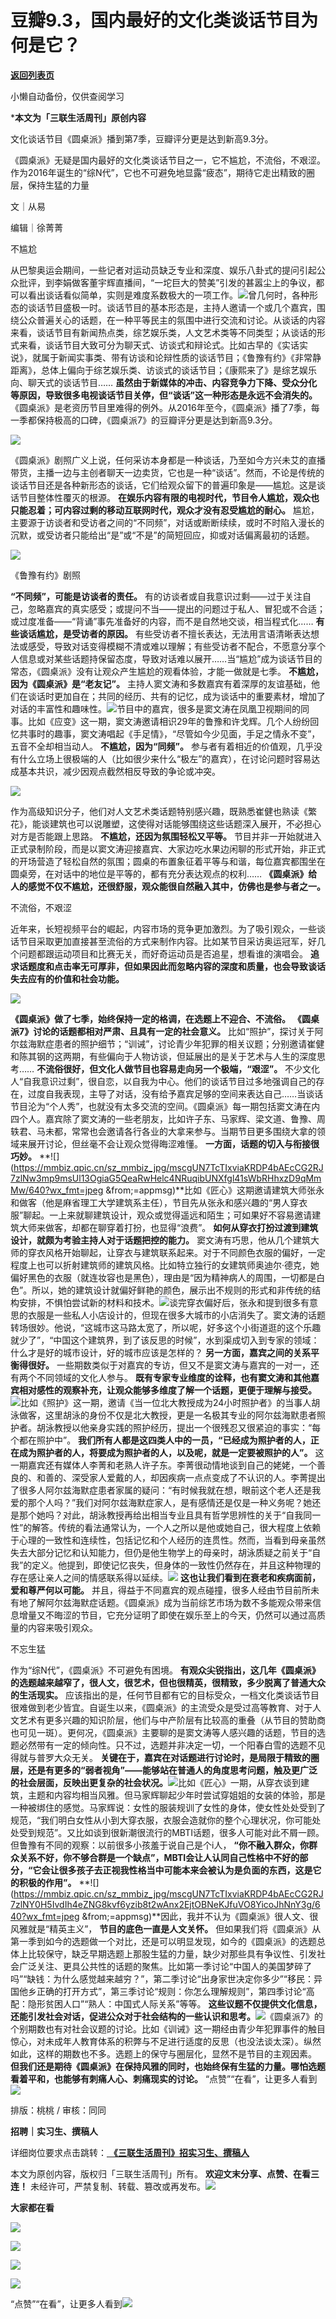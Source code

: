 # 豆瓣9.3，国内最好的文化类谈话节目为何是它？

[**返回列表页**](/gzh/三联生活周刊)

小懒自动备份，仅供查阅学习

***本文为「三联生活周刊」原创内容**  
  
文化谈话节目《圆桌派》播到第7季，豆瓣评分更是达到新高9.3分。

《圆桌派》无疑是国内最好的文化类谈话节目之一，它不尴尬，不流俗，不艰涩。作为2016年诞生的“综N代”，它也不可避免地显露“疲态”，期待它走出精致的圈层，保持生猛的力量

  
  

文｜从易

编辑｜徐菁菁

不尴尬

从巴黎奥运会期间，一些记者对运动员缺乏专业和深度、娱乐八卦式的提问引起公众批评，到李娟做客董宇辉直播间，“一坨巨大的赞美”引发的甚嚣尘上的争议，都可以看出谈话看似简单，实则是难度系数极大的一项工作。![](https://mmbiz.qpic.cn/sz_mmbiz_jpg/mscgUN7TcTIxviaKRDP4bAEcCG2RJ7zlNz5gXhG2WURUZaozXXnl6d6dkfv3Scyvwy7tIXmlhRNMKzQnNcBtnHQ/640?wx_fmt=jpeg&from;=appmsg)曾几何时，各种形态的谈话节目盛极一时。谈话节目的基本形态是，主持人邀请一个或几个嘉宾，围绕公众普遍关心的话题，在一种平等民主的氛围中进行交流和讨论。从谈话的内容来看，谈话节目有新闻热点类，综艺娱乐类，人文艺术类等不同类型；从谈话的形式来看，谈话节目大致可分为聊天式、访谈式和辩论式。比如古早的《实话实说》，就属于新闻实事类、带有访谈和论辩性质的谈话节目；《鲁豫有约》《非常静距离》，总体上偏向于综艺娱乐类、访谈式的谈话节目；《康熙来了》是综艺娱乐向、聊天式的谈话节目……
**虽然由于新媒体的冲击、内容竞争力下降、受众分化等原因，导致很多电视谈话节目关停，但“谈话”这一种形态是永远不会消失的。**
《圆桌派》是老资历节目里难得的例外。从2016年至今，《圆桌派》播了7季，每一季都保持极高的口碑，《圆桌派7》的豆瓣评分更是达到新高9.3分。

![](https://mmbiz.qpic.cn/sz_mmbiz_gif/mscgUN7TcTIxviaKRDP4bAEcCG2RJ7zlNGnTiaVfJhKNDfzQMNXG1ibP4icib5ibDmtJRSxOff5y3vJIT8Aq6q5JN6WA/640?wx_fmt=gif&from;=appmsg)

《圆桌派》剧照广义上说，任何采访本身都是一种谈话，乃至如今方兴未艾的直播带货，主播一边与主创者聊天一边卖货，它也是一种“谈话”。然而，不论是传统的谈话节目还是各种新形态的谈话，它们给观众留下的普遍印象是——尴尬。这是谈话节目整体性覆灭的根源。
**在娱乐内容有限的电视时代，节目令人尴尬，观众也只能忍着；可内容过剩的移动互联网时代，观众才没有忍受尴尬的耐心。**
尴尬，主要源于访谈者和受访者之间的“不同频”，对话或断断续续，或时不时陷入漫长的沉默，或受访者只能给出“是”或“不是”的简短回应，抑或对话偏离最初的话题。

![](https://mmbiz.qpic.cn/sz_mmbiz_jpg/mscgUN7TcTIxviaKRDP4bAEcCG2RJ7zlN3u7YTYUiayiavJYp2se9CaYVbH4sPDovHKFBbNGKOMjYicPOUacoXoRbg/640?wx_fmt=jpeg&from;=appmsg)

《鲁豫有约》剧照

 **“不同频”，可能是访谈者的责任。**
有的访谈者或自我意识过剩——过于关注自己，忽略嘉宾的真实感受；或提问不当——提出的问题过于私人、冒犯或不合适；或过度准备——“背诵”事先准备好的内容，而不是自然地交谈，相当程式化……
**有些谈话尴尬，是受访者的原因。**
有些受访者不擅长表达，无法用言语清晰表达想法或感受，导致对话变得模糊不清或难以理解；有些受访者不配合，不愿意分享个人信息或对某些话题持保留态度，导致对话难以展开……当“尴尬”成为谈话节目的常态，《圆桌派》没有让观众产生尴尬的观看体验，才能一做就是七季。
**不尴尬，因为《圆桌派》是“老友记”。**
主持人窦文涛和多数嘉宾有着深厚的友谊基础，他们在谈话时更加自在；共同的经历、共有的记忆，成为谈话中的重要素材，增加了对话的丰富性和趣味性。![](https://mmbiz.qpic.cn/mmbiz_png/c2Sib3Mp7pONic1I4tzjB40k0ibkKdKMI7FW4Dnq6x9UiarUSHFHVQ9cVzUj26jARZYreAflJU9xeib89UaJibUe2mVw/640?wx_fmt=png&from;=appmsg)节目中的嘉宾，很多是窦文涛在凤凰卫视期间的同事。比如《应变》这一期，窦文涛邀请相识29年的鲁豫和许戈辉。几个人纷纷回忆共事时的趣事，窦文涛唱起《手足情》，“尽管如今少见面，手足之情永不变”，五音不全却相当动人。
**不尴尬，因为“同频”。**
参与者有着相近的价值观，几乎没有什么立场上很极端的人（比如很少来什么“极左”的嘉宾），在讨论问题时容易达成基本共识，减少因观点截然相反导致的争论或冲突。

![](https://mmbiz.qpic.cn/mmbiz_png/c2Sib3Mp7pONic1I4tzjB40k0ibkKdKMI7F5vXLGPw4H7aEoiajU4iaL1eJiaEghib4vZTeSkA6esDgHSWCPMkaibh59iaw/640?wx_fmt=png&from;=appmsg)

作为高级知识分子，他们对人文艺术类话题特别感兴趣，既熟悉崔健也熟读《繁花》，能谈建筑也可以说雕塑，这使得对话能够围绕这些话题深入展开，不必担心对方是否能跟上思路。
**不尴尬，还因为氛围轻松又平等。**
节目并非一开始就进入正式录制阶段，而是以窦文涛迎接嘉宾、大家边吃水果边闲聊的形式开始，非正式的开场营造了轻松自然的氛围；圆桌的布置象征着平等与和谐，每位嘉宾都围坐在圆桌旁，在对话中的地位是平等的，都有充分表达观点的权利……
**《圆桌派》给人的感觉不仅不尴尬，还很舒服，观众能很自然融入其中，仿佛也是参与者之一。**

不流俗，不艰涩

近年来，长短视频平台的崛起，内容市场的竞争更加激烈。为了吸引观众，一些谈话节目采取更加直接甚至流俗的方式来制作内容。比如某节目采访奥运冠军，好几个问题都跟运动项目和比赛无关，而好奇运动员是否追星，想看谁的演唱会。
**追求话题度和点击率无可厚非，但如果因此而忽略内容的深度和质量，也会导致谈话失去应有的价值和社会功能。**

![](https://mmbiz.qpic.cn/mmbiz_png/c2Sib3Mp7pONic1I4tzjB40k0ibkKdKMI7FWqWKIc1cAWmgicDeIQW5oKhmRqoIO7KpqFocp6q7mTtEtVySiaSZlib0g/640?wx_fmt=png&from;=appmsg)

 **《圆桌派》做了七季，始终保持一定的格调，在选题上不迎合、不流俗。** **《圆桌派7》讨论的话题都相对严肃、且具有一定的社会意义。**
比如“照护”，探讨关于阿尔兹海默症患者的照护细节；“训诫”，讨论青少年犯罪的相关议题；分别邀请崔健和陈其钢的这两期，有些偏向于人物访谈，但延展出的是关于艺术与人生的深度思考……
**不流俗很好，但文化人做节目也容易走向另一个极端，“艰涩”。**
不少文化人“自我意识过剩”，很自恋，以自我为中心。他们的谈话节目过多地强调自己的存在，过度自我表现，主导了对话，没有给予嘉宾足够的空间来表达自己……当谈话节目沦为“个人秀”，也就没有太多交流的空间。《圆桌派》每一期包括窦文涛在内四个人。嘉宾除了窦文涛的一些老朋友，比如许子东、马家辉、梁文道、鲁豫、周轶君、马未都，常常也会邀请各行各业的大拿来参与。当期节目更多围绕大拿的领域来展开讨论，但丝毫不会让观众觉得晦涩难懂。
**一方面，话题的切入与衔接很巧妙。**
**![](https://mmbiz.qpic.cn/sz_mmbiz_jpg/mscgUN7TcTIxviaKRDP4bAEcCG2RJ7zlNw3mp9msUl13OgiaG5QeaRwHelc4NRuqibUNXfgl41sWbRHhxzD9qMmMw/640?wx_fmt=jpeg
&from;=appmsg)**比如《匠心》这期邀请建筑大师张永和做客（他是麻省理工大学建筑系主任），节目先从张永和感兴趣的“男人穿衣服”聊起。一上来就聊建筑设计，观众或觉得遥远和陌生；可如果好不容易邀请建筑大师来做客，却都在聊穿着打扮，也显得“浪费”。
**如何从穿衣打扮过渡到建筑设计，就颇为考验主持人对于话题把控的能力。**
窦文涛有巧思，他从几个建筑大师的穿衣风格开始聊起，让穿衣与建筑联系起来。对于不同颜色衣服的偏好，一定程度上也可以折射建筑师的建筑风格。比如特立独行的女建筑师奥迪尔·德克，她偏好黑色的衣服（就连妆容也是黑色），理由是“因为精神病人的周围，一切都是白色”。所以，她的建筑设计就偏好鲜艳的颜色，展示出不规则的形式和非传统的结构安排，不惧怕尝试新的材料和技术。![](https://mmbiz.qpic.cn/sz_mmbiz_jpg/mscgUN7TcTIxviaKRDP4bAEcCG2RJ7zlNM9IxG9ZmyMa2EjxZrvbtBGutibHO4P2JK5ibTF2xNma7FRQI3eCVPXbg/640?wx_fmt=jpeg&from;=appmsg)谈完穿衣偏好后，张永和提到很多有意思的衣服是一些私人小店设计的，但现在很多大城市的小店消失了。窦文涛的话题转场很妙。他说，“这城市这马路太宽了，所以呢，好多这个小街道逛的这个乐趣就少了”，“中国这个建筑界，到了该反思的时候”，水到渠成切入到专家的领域：什么才是好的城市设计，好的城市应该是怎样的？
**另一方面，嘉宾之间的关系平衡得很好。** 一些期数类似于对嘉宾的专访，但又不是窦文涛与嘉宾的一对一，还有两个不同领域的文化人参与。
**既有专家专业维度的诠释，也有窦文涛和其他嘉宾相对感性的观察补充，让观众能够多维度了解一个话题，更便于理解与接受。**![](https://mmbiz.qpic.cn/sz_mmbiz_jpg/mscgUN7TcTIxviaKRDP4bAEcCG2RJ7zlN1BWMtXibwRucfXhgckk3aKqD9Z0rDaRVmgdCH4tZzicyhbwMhBuquDJA/640?wx_fmt=jpeg&from;=appmsg)比如《照护》这一期，邀请《当一位北大教授成为24小时照护者》的当事人胡泳做客，这里胡泳的身份不仅是北大教授，更是一名极其专业的阿尔兹海默患者照护者。胡泳教授以他亲身实践的照护经历，提出一个很残忍又很紧迫的事实：“每个都在照护中”。
**我们所有人都是这四类人中的一员，“已经成为照护者的人，正在成为照护者的人，将要成为照护者的人，以及呢，就是一定要被照护的人”。**
这一期嘉宾还有媒体人李菁和老熟人许子东。李菁很动情地谈到自己的姥姥，一个善良的、和善的、深受家人爱戴的人，却因疾病一点点变成了不认识的人。李菁提出了很多人阿尔兹海默症患者家属的疑问：“有时候我就在想，眼前这个老人还是我爱的那个人吗？”我们对阿尔兹海默症家人，是有感情还是仅是一种义务呢？她还是那个她吗？对此，胡泳教授再给出相当专业且具有哲学思辨性的关于“自我同一性”的解答。传统的看法通常认为，一个人之所以是他或她自己，很大程度上依赖于心理的一致性和连续性，包括记忆和个人经历的连贯性。然而，当看到母亲虽然失去大部分记忆和认知能力，但仍是他生物学上的母亲时，胡泳质疑之前关于“自我”的定义。他提到，即使记忆丧失，但身体的一致性仍然存在，并且这种物理的存在感让亲人之间的情感联系得以延续。![](https://mmbiz.qpic.cn/sz_mmbiz_jpg/mscgUN7TcTIxviaKRDP4bAEcCG2RJ7zlN3kSDCO6DZLKxAJToMTKASLeKu4SkicpOjgNw13icvDv4AiaP3PHlhzUbA/640?wx_fmt=jpeg&from;=appmsg)
**这也让我们看到在衰老和疾病面前，爱和尊严何以可能。**
并且，得益于不同嘉宾的观点碰撞，很多人经由节目前所未有地了解阿尔兹海默症话题。《圆桌派》成为当前综艺市场为数不多能观众带来信息增量又不晦涩的节目，它充分证明了即使在娱乐至上的今天，仍然可以通过高质量的内容来吸引观众。

不忘生猛

作为“综N代”，《圆桌派》不可避免有困境。
**有观众尖锐指出，这几年《圆桌派》的选题越来越窄了，很人文，很艺术，但也很精英，很精致，多少脱离了普通大众的生活现实。**
应该指出的是，任何节目都有它的目标受众，一档文化类谈话节目很难做到老少皆宜。自诞生以来，《圆桌派》的主流受众是受过高等教育、对于人文艺术有更多兴趣的知识阶层，他们与中产阶层有比较高的重叠（从节目的赞助商也可见一斑）。更何况，《圆桌派》主要聊的是窦文涛等人感兴趣的话题，节目的选题必然带有一定的倾向性。只不过，选题并非决定一切，一个阳春白雪的选题不见得就与普罗大众无关。
**关键在于，嘉宾在对话题进行讨论时，是局限于精致的圈层，还是有更多的“弱者视角”——能够站在普通人的角度思考问题，触及更广泛的社会层面，反映出更复杂的社会状况。**![](https://mmbiz.qpic.cn/sz_mmbiz_jpg/mscgUN7TcTIxviaKRDP4bAEcCG2RJ7zlN1cibkjq9whTvZ9ibx2ydCmtRUenCDpwNyXWWuHiaxytyKEZEBAgRbbvuw/640?wx_fmt=jpeg&from;=appmsg)比如《匠心》一期，从穿衣谈到建筑，主题和内容均相当风雅。但马家辉聊起少年时尝试穿姐姐的女装的体验，那是一种被绑住的感觉。马家辉说：女性的服装规训了女性的身体，使女性处处受到了规范，“我们明白女性从小到大穿衣服，衣服会造就你的整个心理状况，你可能处处受到规范”。又比如谈到很新潮很流行的MBTI话题，很多人可能对此不屑一顾。但鲁豫有不同的观察：以前很多小孩羞于说自己是个i人，
**“你不融入群众，你群众关系不好，你不够合群是一个缺点”，MBTI会让人认同自己性格中不好的部分，“它会让很多孩子去正视我性格当中可能本来会被认为是负面的东西，这是它的积极的作用”。**
**![](https://mmbiz.qpic.cn/sz_mmbiz_jpg/mscgUN7TcTIxviaKRDP4bAEcCG2RJ7zlNY0H5IvdIh4eZNG8kvf6yzib8t2wAnx2EjtOBNeKJfuVO8YicoJhNnY3g/640?wx_fmt=jpeg
&from;=appmsg)**因此，我并不认为《圆桌派》很人文、很风雅就是“精英主义”， **节目的底色一直是人文关怀。**
但如果我们将《圆桌派》从第一季到如今的选题做一个对比，还是可以明显发现，如今的《圆桌派》的选题总体上比较保守，缺乏早期选题上那股生猛的力量，缺少对那些具有争议性、引发社会广泛关注、更具公共性的话题的聚焦。比如第一季讨论“中国人的美国梦碎了吗”“缺钱：为什么感觉越来越穷？”，第二季讨论“出身家世决定你多少”“移民：异国他乡正确的打开方式”，第三季讨论“规则：你怎么理解规则”，第四季讨论“高配：隐形贫困人口”“熟人：中国式人际关系”等等。
**这些议题不仅提供文化信息，还能引发社会对话，促进公众对于社会结构的一些认识和思考。**![](https://mmbiz.qpic.cn/sz_mmbiz_jpg/mscgUN7TcTIxviaKRDP4bAEcCG2RJ7zlNxm4KLFHbZxFQHZxuYyDDnXSice1iav2u1X8aQErZI7OD6V689iasYmgwQ/640?wx_fmt=jpeg&from;=appmsg)《圆桌派7》的个别期数也有对社会议题的讨论。比如《训诫》这一期经由青少年犯罪事件的触目惊心，对未成年人教育体系的积弊与不足进行适度的反思（也没法谈太深）。纵然如此，这样的期数也不多。选题上的保守与圈层化，显然不是节目的主观因素。
**但我们还是期待《圆桌派》在保持风雅的同时，也始终保有生猛的力量。哪怕选题看着平和，也能够有刺痛人心、刺痛现实的讨论。**
“点赞”“在看”，让更多人看到![](https://mmbiz.qpic.cn/mmbiz_gif/c2Sib3Mp7pON9hkSZwdTibRHNZSMPyiapUCHJwlyoZVBC3SfmPmF0VKjkm3NiaToQloHFJ6icyicqZnqgXp6pSQJt5gg/640?wx_fmt=gif&from;=appmsg&wxfrom;=5&wx;_lazy=1&tp;=webp)  
  
  
  
  
  

排版：桃桃 / 审核：同同

  
 **招聘｜实习生、撰稿人**  

详细岗位要求点击跳转：[
**《三联生活周刊》招实习生、撰稿人**](http://mp.weixin.qq.com/s?__biz=MTc5MTU3NTYyMQ==&mid=2651136871&idx=3&sn=f1c0777fe9d31881e5dfca68ebc2937f&chksm=5907324d6e70bb5b3546dfe1c7b31b5fe05664bebbf36356ba9a1a352e0678444cad62875ad4&scene=21#wechat_redirect)

本文为原创内容，版权归「三联生活周刊」所有。 **欢迎文末分享、点赞、在看三连！**
未经许可，严禁复制、转载、篡改或再发布。![](https://mmbiz.qpic.cn/sz_mmbiz_png/Gg7Qtoh7Aic9ZTmAdCc80b4nD7xicgPt863QWU7oNswDx19XrjfTtSl8QwatY2EEZGuNd1WRRiapDZjcDhTnNYmBg/640?wx_fmt=other&wxfrom;=5&wx;_lazy=1&wx;_co=1&retryload;=1&tp;=webp)

 **大家都在看**

  
[![](https://mmbiz.qpic.cn/mmbiz_jpg/c2Sib3Mp7pOMBicwOIhXC6cHibdowey4h5H41syJBLibMB32tljFnz0uzFib6uoov4XRS3YcQKY1xfwon3VMw2CR3aw/640?wx_fmt=other&wxfrom;=5&wx;_lazy=1&wx;_co=1&tp;=webp)](http://mp.weixin.qq.com/s?__biz=MTc5MTU3NTYyMQ==&mid=2651425408&idx=1&sn=c9805f16cdb602b92806401b8f2b869a&chksm=590b9baa6e7c12bccf0fb8019625eb7cc06570c7d825758f96af42a4cef34e4cef3ef918dfa7&scene=21#wechat_redirect)

[![](https://mmbiz.qpic.cn/mmbiz_jpg/c2Sib3Mp7pONMYbfK6ic6LzjWfMQTLsFeicwnmMuwKLBDlk9rc6KWshWYqibGYelTuPfgQqfEcUGT6XvjJzNCtoFCg/640?wx_fmt=other&tp;=webp&wxfrom;=5&wx;_lazy=1&wx;_co=1)](http://mp.weixin.qq.com/s?__biz=MTc5MTU3NTYyMQ==&mid=2651427659&idx=1&sn=7922aace3721a872bf74b2f4818e5027&chksm=590b82616e7c0b77f15b4363b21e46fe0ebdeb8d9b94625c92be7f764383307805320c5301e9&scene=21#wechat_redirect)

  

![](https://mmbiz.qpic.cn/sz_mmbiz_png/Gg7Qtoh7Aic9ZTmAdCc80b4nD7xicgPt86k1kgpU51hWCHjV92ryhVW35PLCvLhxLw9XDhXjgeDyZhHSx5EbRcfg/640?wx_fmt=other&wxfrom;=5&wx;_lazy=1&wx;_co=1&retryload;=1&tp;=webp)

  
[![](https://mmbiz.qpic.cn/mmbiz_jpg/c2Sib3Mp7pOOscRuZrCibCxsE1u7UtPialkZVdnsVfBBVIibicXz2dOryRyANicobSjntgBDLQWwVDLqIjZ68BicsnwDQ/640?wx_fmt=other&from;=appmsg&wxfrom;=5&wx;_lazy=1&wx;_co=1&tp;=webp)]()  
  
“点赞”“在看”，让更多人看到![](https://mmbiz.qpic.cn/mmbiz_gif/c2Sib3Mp7pON9hkSZwdTibRHNZSMPyiapUCHJwlyoZVBC3SfmPmF0VKjkm3NiaToQloHFJ6icyicqZnqgXp6pSQJt5gg/640?wx_fmt=gif&from;=appmsg&wxfrom;=5&wx;_lazy=1&tp;=webp)

